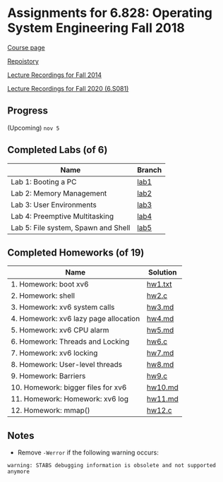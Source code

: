# Assignments for 6.828: Operating System Engineering Fall 2018

[Course page](https://pdos.csail.mit.edu/6.828/2018/index.html)

[Repoistory](https://pdos.csail.mit.edu/6.828/2018/jos.git)

[Lecture Recordings for Fall 2014](https://www.youtube.com/playlist?list=PLfciLKR3SgqNJKKIKUliWoNBBH1VHL3AP)

[Lecture Recordings for Fall 2020 (6.S081)](https://www.youtube.com/playlist?list=PLTsf9UeqkReZHXWY9yJvTwLJWYYPcKEqK)

## Progress

(Upcoming) `nov 5`

## Completed Labs (of 6)

| Name                                | Branch                                                  |
|-------------------------------------|---------------------------------------------------------|
| Lab 1: Booting a PC                 | [lab1](https://github.com/jimmy-zx/6.828-lab/tree/lab1) |
| Lab 2: Memory Management            | [lab2](https://github.com/jimmy-zx/6.828-lab/tree/lab2) |
| Lab 3: User Environments            | [lab3](https://github.com/jimmy-zx/6.828-lab/tree/lab3) |
| Lab 4: Preemptive Multitasking      | [lab4](https://github.com/jimmy-zx/6.828-lab/tree/lab4) |
| Lab 5: File system, Spawn and Shell | [lab5](https://github.com/jimmy-zx/6.828-lab/tree/lab5) |

## Completed Homeworks (of 19)

| Name                                   | Solution            |
|----------------------------------------|---------------------|
| 1.  Homework: boot xv6                 | [hw1.txt](/hw1.txt) |
| 2.  Homework: shell                    | [hw2.c](/hw2.c)     |
| 3.  Homework: xv6 system calls         | [hw3.md](/hw3.md)   |
| 4.  Homework: xv6 lazy page allocation | [hw4.md](/hw4.md)   |
| 5.  Homework: xv6 CPU alarm            | [hw5.md](/hw5.md)   |
| 6.  Homework: Threads and Locking      | [hw6.c](/hw6.c)     |
| 7.  Homework: xv6 locking              | [hw7.md](/hw7.md)   |
| 8.  Homework: User-level threads       | [hw8.md](/hw8.md)   |
| 9.  Homework: Barriers                 | [hw9.c](/hw9.c)     |
| 10. Homework: bigger files for xv6     | [hw10.md](/hw10.md) |
| 11. Homework: Homework: xv6 log        | [hw11.md](/hw11.md) |
| 12. Homework: mmap()                   | [hw12.c](/hw12.c)   |

## Notes

- Remove `-Werror` if the following warning occurs:
```
warning: STABS debugging information is obsolete and not supported anymore
```
